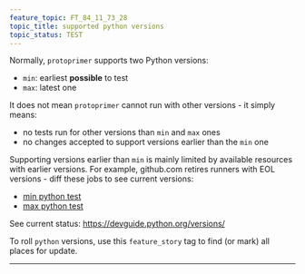 ```yaml
---
feature_topic: FT_84_11_73_28
topic_title: supported python versions
topic_status: TEST
---
```


Normally, `protoprimer` supports two Python versions:
*   `min`: earliest **possible** to test
*   `max`: latest one

It does not mean `protoprimer` cannot run with other versions - it simply means:
*   no tests run for other versions than `min` and `max` ones
*   no changes accepted to support versions earlier than the `min` one

Supporting versions earlier than `min` is mainly limited by available resources with earlier versions.
For example, github.com retires runners with EOL versions - diff these jobs to see current versions:
*   [min python test][min_python_test]
*   [max python test][max_python_test]

See current status:
https://devguide.python.org/versions/

To roll `python` versions, use this `feature_story` tag to find (or mark) all places for update.

---

[min_python_test]: ../../.github/workflows/test_3.7.yaml
[max_python_test]: ../../.github/workflows/test_3.13.yaml
